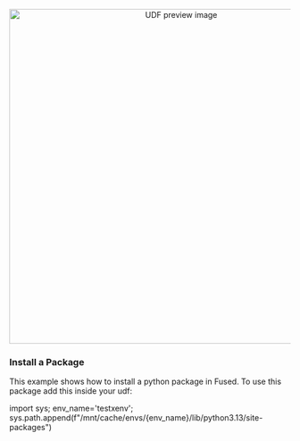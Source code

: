 <!--fused:preview-->
<p align="center"><img src="https://miro.medium.com/v2/resize:fit:1160/format:webp/0*Kt5_0uGLlCFAgbt6.png" width="600" alt="UDF preview image"></p>

<!--fused:readme-->
### Install a Package
This example shows how to install a python package in Fused.
To use this package add this inside your udf:

import sys;
env_name='testxenv';
sys.path.append(f"/mnt/cache/envs/{env_name}/lib/python3.13/site-packages")
